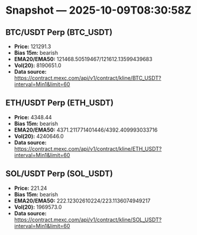 # Snapshot — 2025-10-09T08:30:58Z

## BTC/USDT Perp (BTC_USDT)
- **Price:** 121291.3
- **Bias 15m:** bearish
- **EMA20/EMA50:** 121468.50519467/121612.13599439683
- **Vol(20):** 8190651.0
- **Data source:** https://contract.mexc.com/api/v1/contract/kline/BTC_USDT?interval=Min1&limit=60

## ETH/USDT Perp (ETH_USDT)
- **Price:** 4348.44
- **Bias 15m:** bearish
- **EMA20/EMA50:** 4371.211771401446/4392.409993033716
- **Vol(20):** 4240646.0
- **Data source:** https://contract.mexc.com/api/v1/contract/kline/ETH_USDT?interval=Min1&limit=60

## SOL/USDT Perp (SOL_USDT)
- **Price:** 221.24
- **Bias 15m:** bearish
- **EMA20/EMA50:** 222.12302610224/223.1136074949217
- **Vol(20):** 1969573.0
- **Data source:** https://contract.mexc.com/api/v1/contract/kline/SOL_USDT?interval=Min1&limit=60
